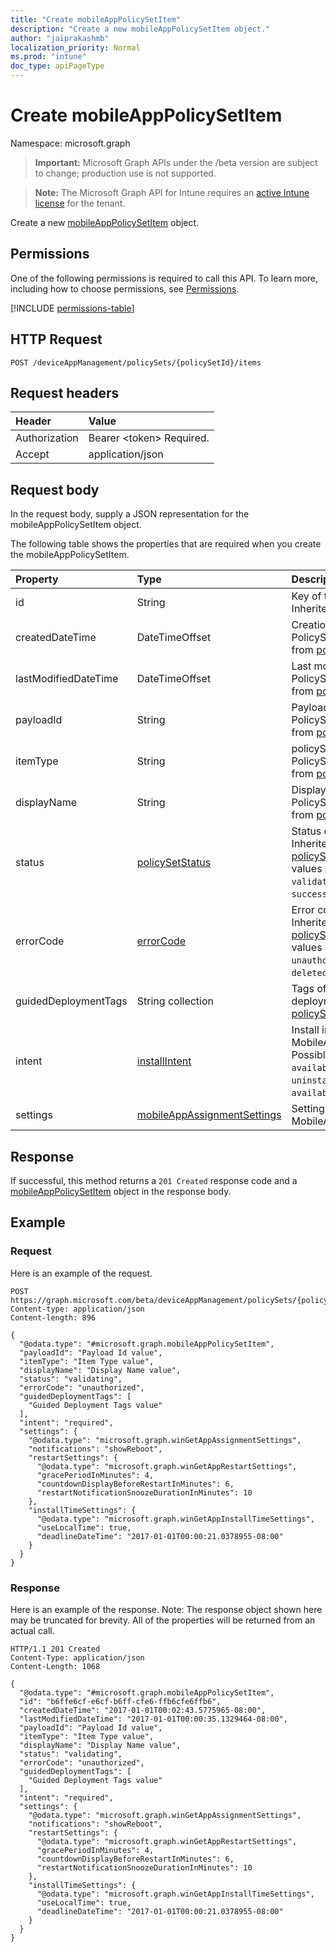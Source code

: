 ```yaml
---
title: "Create mobileAppPolicySetItem"
description: "Create a new mobileAppPolicySetItem object."
author: "jaiprakashmb"
localization_priority: Normal
ms.prod: "intune"
doc_type: apiPageType
---
```


# Create mobileAppPolicySetItem

Namespace: microsoft.graph

> **Important:** Microsoft Graph APIs under the /beta version are subject to change; production use is not supported.

> **Note:** The Microsoft Graph API for Intune requires an [active Intune license](https://go.microsoft.com/fwlink/?linkid=839381) for the tenant.

Create a new [mobileAppPolicySetItem](../resources/intune-policyset-mobileapppolicysetitem.md) object.

## Permissions
One of the following permissions is required to call this API. To learn more, including how to choose permissions, see [Permissions](/graph/permissions-reference).

<!-- { "blockType": "permissions", "name": "intune_policyset_mobileapppolicysetitem_create" } -->
[!INCLUDE [permissions-table](../includes/permissions/intune-policyset-mobileapppolicysetitem-create-permissions.md)]

## HTTP Request
<!-- {
  "blockType": "ignored"
}
-->
``` http
POST /deviceAppManagement/policySets/{policySetId}/items
```

## Request headers
|Header|Value|
|:---|:---|
|Authorization|Bearer &lt;token&gt; Required.|
|Accept|application/json|

## Request body
In the request body, supply a JSON representation for the mobileAppPolicySetItem object.

The following table shows the properties that are required when you create the mobileAppPolicySetItem.

|Property|Type|Description|
|:---|:---|:---|
|id|String|Key of the PolicySetItem. Inherited from [policySetItem](../resources/intune-policyset-policysetitem.md)|
|createdDateTime|DateTimeOffset|Creation time of the PolicySetItem. Inherited from [policySetItem](../resources/intune-policyset-policysetitem.md)|
|lastModifiedDateTime|DateTimeOffset|Last modified time of the PolicySetItem. Inherited from [policySetItem](../resources/intune-policyset-policysetitem.md)|
|payloadId|String|PayloadId of the PolicySetItem. Inherited from [policySetItem](../resources/intune-policyset-policysetitem.md)|
|itemType|String|policySetType of the PolicySetItem. Inherited from [policySetItem](../resources/intune-policyset-policysetitem.md)|
|displayName|String|DisplayName of the PolicySetItem. Inherited from [policySetItem](../resources/intune-policyset-policysetitem.md)|
|status|[policySetStatus](../resources/intune-policyset-policysetstatus.md)|Status of the PolicySetItem. Inherited from [policySetItem](../resources/intune-policyset-policysetitem.md). Possible values are: `unknown`, `validating`, `partialSuccess`, `success`, `error`, `notAssigned`.|
|errorCode|[errorCode](../resources/intune-policyset-errorcode.md)|Error code if any occured. Inherited from [policySetItem](../resources/intune-policyset-policysetitem.md). Possible values are: `noError`, `unauthorized`, `notFound`, `deleted`.|
|guidedDeploymentTags|String collection|Tags of the guided deployment Inherited from [policySetItem](../resources/intune-policyset-policysetitem.md)|
|intent|[installIntent](../resources/intune-shared-installintent.md)|Install intent of the MobileAppPolicySetItem. Possible values are: `available`, `required`, `uninstall`, `availableWithoutEnrollment`.|
|settings|[mobileAppAssignmentSettings](../resources/intune-shared-mobileappassignmentsettings.md)|Settings of the MobileAppPolicySetItem.|



## Response
If successful, this method returns a `201 Created` response code and a [mobileAppPolicySetItem](../resources/intune-policyset-mobileapppolicysetitem.md) object in the response body.

## Example

### Request
Here is an example of the request.
``` http
POST https://graph.microsoft.com/beta/deviceAppManagement/policySets/{policySetId}/items
Content-type: application/json
Content-length: 896

{
  "@odata.type": "#microsoft.graph.mobileAppPolicySetItem",
  "payloadId": "Payload Id value",
  "itemType": "Item Type value",
  "displayName": "Display Name value",
  "status": "validating",
  "errorCode": "unauthorized",
  "guidedDeploymentTags": [
    "Guided Deployment Tags value"
  ],
  "intent": "required",
  "settings": {
    "@odata.type": "microsoft.graph.winGetAppAssignmentSettings",
    "notifications": "showReboot",
    "restartSettings": {
      "@odata.type": "microsoft.graph.winGetAppRestartSettings",
      "gracePeriodInMinutes": 4,
      "countdownDisplayBeforeRestartInMinutes": 6,
      "restartNotificationSnoozeDurationInMinutes": 10
    },
    "installTimeSettings": {
      "@odata.type": "microsoft.graph.winGetAppInstallTimeSettings",
      "useLocalTime": true,
      "deadlineDateTime": "2017-01-01T00:00:21.0378955-08:00"
    }
  }
}
```

### Response
Here is an example of the response. Note: The response object shown here may be truncated for brevity. All of the properties will be returned from an actual call.
``` http
HTTP/1.1 201 Created
Content-Type: application/json
Content-Length: 1068

{
  "@odata.type": "#microsoft.graph.mobileAppPolicySetItem",
  "id": "b6ffe6cf-e6cf-b6ff-cfe6-ffb6cfe6ffb6",
  "createdDateTime": "2017-01-01T00:02:43.5775965-08:00",
  "lastModifiedDateTime": "2017-01-01T00:00:35.1329464-08:00",
  "payloadId": "Payload Id value",
  "itemType": "Item Type value",
  "displayName": "Display Name value",
  "status": "validating",
  "errorCode": "unauthorized",
  "guidedDeploymentTags": [
    "Guided Deployment Tags value"
  ],
  "intent": "required",
  "settings": {
    "@odata.type": "microsoft.graph.winGetAppAssignmentSettings",
    "notifications": "showReboot",
    "restartSettings": {
      "@odata.type": "microsoft.graph.winGetAppRestartSettings",
      "gracePeriodInMinutes": 4,
      "countdownDisplayBeforeRestartInMinutes": 6,
      "restartNotificationSnoozeDurationInMinutes": 10
    },
    "installTimeSettings": {
      "@odata.type": "microsoft.graph.winGetAppInstallTimeSettings",
      "useLocalTime": true,
      "deadlineDateTime": "2017-01-01T00:00:21.0378955-08:00"
    }
  }
}
```
